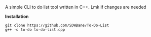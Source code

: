 A simple CLI to do list tool written in C++. Lmk if changes are needed

**Installation**

`git clone https://github.com/SDWBane/To-Do-List`<br>
`g++ -o to-do to-do-list.cpp`
